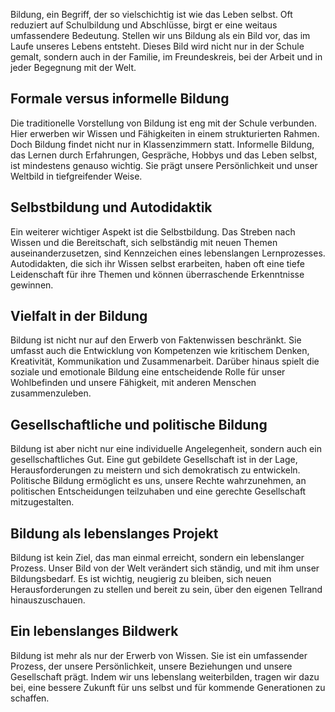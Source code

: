 Bildung, ein Begriff, der so vielschichtig ist wie das Leben selbst. Oft reduziert auf Schulbildung und Abschlüsse, birgt er eine weitaus umfassendere Bedeutung. Stellen wir uns Bildung als ein Bild vor, das im Laufe unseres Lebens entsteht. Dieses Bild wird nicht nur in der Schule gemalt, sondern auch in der Familie, im Freundeskreis, bei der Arbeit und in jeder Begegnung mit der Welt.

## Formale versus informelle Bildung

Die traditionelle Vorstellung von Bildung ist eng mit der Schule verbunden. Hier erwerben wir Wissen und Fähigkeiten in einem strukturierten Rahmen. Doch Bildung findet nicht nur in Klassenzimmern statt. Informelle Bildung, das Lernen durch Erfahrungen, Gespräche, Hobbys und das Leben selbst, ist mindestens genauso wichtig. Sie prägt unsere Persönlichkeit und unser Weltbild in tiefgreifender Weise.

## Selbstbildung und Autodidaktik

Ein weiterer wichtiger Aspekt ist die Selbstbildung. Das Streben nach Wissen und die Bereitschaft, sich selbständig mit neuen Themen auseinanderzusetzen, sind Kennzeichen eines lebenslangen Lernprozesses. Autodidakten, die sich ihr Wissen selbst erarbeiten, haben oft eine tiefe Leidenschaft für ihre Themen und können überraschende Erkenntnisse gewinnen.

## Vielfalt in der Bildung

Bildung ist nicht nur auf den Erwerb von Faktenwissen beschränkt. Sie umfasst auch die Entwicklung von Kompetenzen wie kritischem Denken, Kreativität, Kommunikation und Zusammenarbeit. Darüber hinaus spielt die soziale und emotionale Bildung eine entscheidende Rolle für unser Wohlbefinden und unsere Fähigkeit, mit anderen Menschen zusammenzuleben.

## Gesellschaftliche und politische Bildung

Bildung ist aber nicht nur eine individuelle Angelegenheit, sondern auch ein gesellschaftliches Gut. Eine gut gebildete Gesellschaft ist in der Lage, Herausforderungen zu meistern und sich demokratisch zu entwickeln. Politische Bildung ermöglicht es uns, unsere Rechte wahrzunehmen, an politischen Entscheidungen teilzuhaben und eine gerechte Gesellschaft mitzugestalten.

## Bildung als lebenslanges Projekt

Bildung ist kein Ziel, das man einmal erreicht, sondern ein lebenslanger Prozess. Unser Bild von der Welt verändert sich ständig, und mit ihm unser Bildungsbedarf. Es ist wichtig, neugierig zu bleiben, sich neuen Herausforderungen zu stellen und bereit zu sein, über den eigenen Tellrand hinauszuschauen.

## Ein lebenslanges Bildwerk

Bildung ist mehr als nur der Erwerb von Wissen. Sie ist ein umfassender Prozess, der unsere Persönlichkeit, unsere Beziehungen und unsere Gesellschaft prägt. Indem wir uns lebenslang weiterbilden, tragen wir dazu bei, eine bessere Zukunft für uns selbst und für kommende Generationen zu schaffen.

